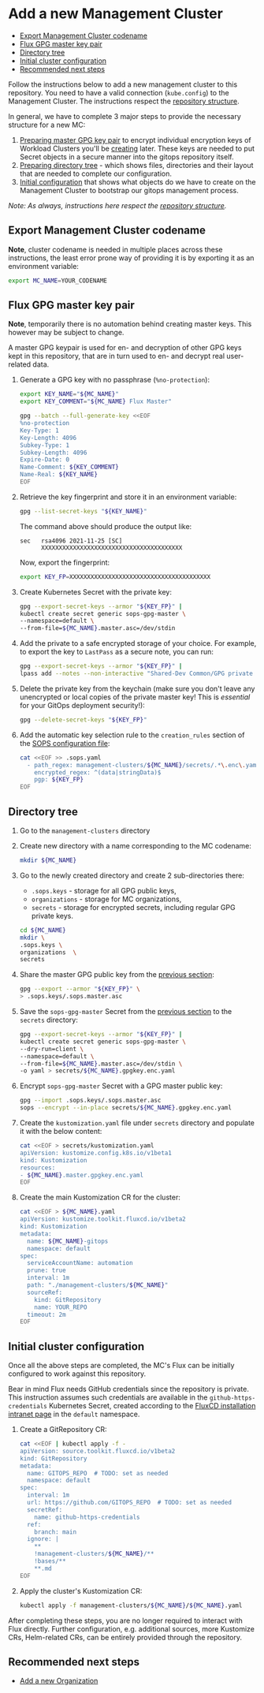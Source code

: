 # Add a new Management Cluster

- [Export Management Cluster codename](#export-management-cluster-codename)
- [Flux GPG master key pair](#flux-gpg-master-key-pair)
- [Directory tree](#directory-tree)
- [Initial cluster configuration](#initial-cluster-configuration)
- [Recommended next steps](#recommended-next-steps)

Follow the instructions below to add a new management cluster to this repository. You need to have a valid connection
(`kube.config`) to the Management Cluster. The instructions respect the [repository structure](./repo_structure.md).

In general, we have to complete 3 major steps to provide the necessary structure for a new MC:

1. [Preparing master GPG key pair](#flux-gpg-master-key-pair) to encrypt individual encryption keys of Workload Clusters
   you'll be [creating](add_wc.md) later. These keys are needed to put Secret objects in a secure manner into the gitops
   repository itself.
1. [Preparing directory tree](#directory-tree) - which shows files, directories and their layout that are needed to complete
   our configuration.
1. [Initial configuration](#initial-cluster-configuration) that shows what objects do we have to create on the Management
   Cluster to bootstrap our gitops management process.

*Note: As always, instructions here respect the [repository structure](./repo_structure.md).*

## Export Management Cluster codename

**Note**, cluster codename is needed in multiple places across these instructions, the least error prone way of providing
it is by exporting it as an environment variable:

```sh
export MC_NAME=YOUR_CODENAME
```

## Flux GPG master key pair

**Note**, temporarily there is no automation behind creating master keys. This however may be subject to change.

A master GPG keypair is used for en- and decryption of other GPG keys kept in this repository, that are in turn used to
en- and decrypt real user-related data.

1. Generate a GPG key with no passphrase (`%no-protection`):

    ```sh
    export KEY_NAME="${MC_NAME}"
    export KEY_COMMENT="${MC_NAME} Flux Master"

    gpg --batch --full-generate-key <<EOF
    %no-protection
    Key-Type: 1
    Key-Length: 4096
    Subkey-Type: 1
    Subkey-Length: 4096
    Expire-Date: 0
    Name-Comment: ${KEY_COMMENT}
    Name-Real: ${KEY_NAME}
    EOF
    ```

1. Retrieve the key fingerprint and store it in an environment variable:

    ```sh
    gpg --list-secret-keys "${KEY_NAME}"
    ```

    The command above should produce the output like:

    ```text
    sec   rsa4096 2021-11-25 [SC]
          XXXXXXXXXXXXXXXXXXXXXXXXXXXXXXXXXXXXXXXX
    ```

    Now, export the fingerprint:

    ```sh
    export KEY_FP=XXXXXXXXXXXXXXXXXXXXXXXXXXXXXXXXXXXXXXXX
    ```

1. Create Kubernetes Secret with the private key:

    ```sh
    gpg --export-secret-keys --armor "${KEY_FP}" |
    kubectl create secret generic sops-gpg-master \
    --namespace=default \
    --from-file=${MC_NAME}.master.asc=/dev/stdin
    ```

1. Add the private to a safe encrypted storage of your choice. For example, to export the key to `LastPass`
   as a secure note, you can run:

    ```sh
    gpg --export-secret-keys --armor "${KEY_FP}" |
    lpass add --notes --non-interactive "Shared-Dev Common/GPG private key (${MC_NAME}, master, Flux)"
    ```

1. Delete the private key from the keychain (make sure you don't leave any unencrypted or local copies of the private
   master key! This is *essential* for your GitOps deployment security!):

    ```sh
    gpg --delete-secret-keys "${KEY_FP}"
    ```

1. Add the automatic key selection rule to the `creation_rules` section of the [SOPS configuration file](/.sops.yaml):

    ```sh
    cat <<EOF >> .sops.yaml
      - path_regex: management-clusters/${MC_NAME}/secrets/.*\.enc\.yaml
        encrypted_regex: ^(data|stringData)$
        pgp: ${KEY_FP}
    EOF
    ```

## Directory tree

1. Go to the `management-clusters` directory
1. Create new directory with a name corresponding to the MC codename:

    ```sh
    mkdir ${MC_NAME}
    ```

1. Go to the newly created directory and create 2 sub-directories there:

    - `.sops.keys` - storage for all GPG public keys,
    - `organizations` - storage for MC organizations,
    - `secrets` - storage for encrypted secrets, including regular GPG private keys.

    ```sh
    cd ${MC_NAME}
    mkdir \
    .sops.keys \
    organizations  \
    secrets
    ```

1. Share the master GPG public key from the [previous section](#flux-gpg-master-key-pair):

    ```sh
    gpg --export --armor "${KEY_FP}" \
    > .sops.keys/.sops.master.asc
    ```

1. Save the `sops-gpg-master` Secret from the [previous section](#flux-gpg-master-key-pair) to the `secrets` directory:

   ```sh
   gpg --export-secret-keys --armor "${KEY_FP}" |
   kubectl create secret generic sops-gpg-master \
   --dry-run=client \
   --namespace=default \
   --from-file=${MC_NAME}.master.asc=/dev/stdin \
   -o yaml > secrets/${MC_NAME}.gpgkey.enc.yaml
   ```

1. Encrypt `sops-gpg-master` Secret with a GPG master public key:

    ```sh
    gpg --import .sops.keys/.sops.master.asc
    sops --encrypt --in-place secrets/${MC_NAME}.gpgkey.enc.yaml
    ```

1. Create the `kustomization.yaml` file under `secrets` directory and populate it with the below content:

    ```sh
    cat <<EOF > secrets/kustomization.yaml
    apiVersion: kustomize.config.k8s.io/v1beta1
    kind: Kustomization
    resources:
    - ${MC_NAME}.master.gpgkey.enc.yaml
    EOF
    ```

1. Create the main Kustomization CR for the cluster:

    ```sh
    cat <<EOF > ${MC_NAME}.yaml
    apiVersion: kustomize.toolkit.fluxcd.io/v1beta2
    kind: Kustomization
    metadata:
      name: ${MC_NAME}-gitops
      namespace: default
    spec:
      serviceAccountName: automation
      prune: true
      interval: 1m
      path: "./management-clusters/${MC_NAME}"
      sourceRef:
        kind: GitRepository
        name: YOUR_REPO
      timeout: 2m
    EOF
    ```

## Initial cluster configuration

Once all the above steps are completed, the MC's Flux can be initially configured to work against this repository.

Bear in mind Flux needs GitHub credentials since the repository is private. This instruction assumes such credentials are
available in the `github-https-credentials` Kubernetes Secret, created according to the
[FluxCD installation intranet page](https://intranet.giantswarm.io/docs/support-and-ops/installation-setup-guide/fluxcd-installation/#create-a-secret-for-private-repository-access)
in the `default` namespace.

1. Create a GitRepository CR:

    ```sh
    cat <<EOF | kubectl apply -f -
    apiVersion: source.toolkit.fluxcd.io/v1beta2
    kind: GitRepository
    metadata:
      name: GITOPS_REPO  # TODO: set as needed
      namespace: default
    spec:
      interval: 1m
      url: https://github.com/GITOPS_REPO  # TODO: set as needed
      secretRef:
        name: github-https-credentials
      ref:
        branch: main
      ignore: |
        **
        !management-clusters/${MC_NAME}/**
        !bases/**
        **.md
    EOF
    ```

1. Apply the cluster's Kustomization CR:

    ```sh
    kubectl apply -f management-clusters/${MC_NAME}/${MC_NAME}.yaml
    ```

After completing these steps, you are no longer required to interact with Flux directly. Further configuration,
e.g. additional sources, more Kustomize CRs, Helm-related CRs, can be entirely provided through the repository.

## Recommended next steps

- [Add a new Organization](./add_org.md)
